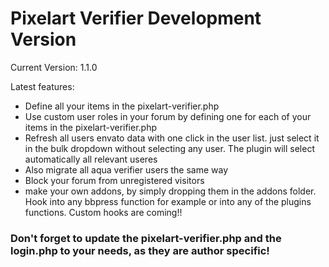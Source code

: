 # Pixelart Verifier Development Version

Current Version: 1.1.0

Latest features:
- Define all your items in the pixelart-verifier.php
- Use custom user roles in your forum by defining one for each of your items in the pixelart-verifier.php
- Refresh all users envato data with one click in the user list. just select it in the bulk dropdown without selecting any user. The plugin will select automatically all relevant useres
- Also migrate all aqua verifier users the same way
- Block your forum from unregistered visitors
- make your own addons, by simply dropping them in the addons folder. Hook into any bbpress function for example or into any of the plugins functions. Custom hooks are coming!!



### Don't forget to update the pixelart-verifier.php and the login.php to your needs, as they are author specific!
